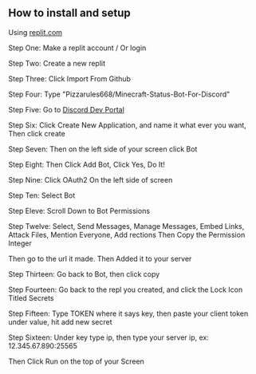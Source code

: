 ## How to install and setup

Using [replit.com](https://www.replit.com)

Step One: Make a replit account / Or login

Step Two: Create a new replit

Step Three: Click Import From Github

Step Four: Type "Pizzarules668/Minecraft-Status-Bot-For-Discord"

Step Five: Go to [Discord Dev Portal](https://discord.com/developers/applications)

Step Six: Click Create New Application, and name it what ever you want, Then click create

Step Seven: Then on the left side of your screen click Bot

Step Eight: Then Click Add Bot, Click Yes, Do It!

Step Nine: Click OAuth2 On the left side of screen

Step Ten: Select Bot

Step Eleve: Scroll Down to Bot Permissions

Step Twelve: Select, Send Messages, Manage Messages, Embed Links, Attack Files, Mention Everyone, Add rections
Then Copy the Permission Integer

Then go to the url it made.
Then Added it to your server

Step Thirteen: Go back to Bot, then click copy

Step Fourteen: Go back to the repl you created, and click the Lock Icon Titled Secrets

Step Fifteen: Type TOKEN where it says key, then paste your client token under value, hit add new secret

Step Sixteen: Under key type ip, then type your server ip, ex: 12.345.67.890:25565

Then Click Run on the top of your Screen
